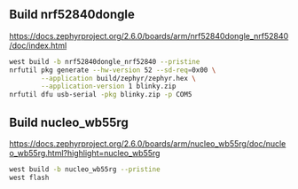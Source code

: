 ## Build nrf52840dongle
https://docs.zephyrproject.org/2.6.0/boards/arm/nrf52840dongle_nrf52840/doc/index.html
```bash
west build -b nrf52840dongle_nrf52840 --pristine
nrfutil pkg generate --hw-version 52 --sd-req=0x00 \
        --application build/zephyr/zephyr.hex \
        --application-version 1 blinky.zip
nrfutil dfu usb-serial -pkg blinky.zip -p COM5
```

## Build nucleo_wb55rg
https://docs.zephyrproject.org/2.6.0/boards/arm/nucleo_wb55rg/doc/nucleo_wb55rg.html?highlight=nucleo_wb55rg
```bash
west build -b nucleo_wb55rg --pristine
west flash
```


